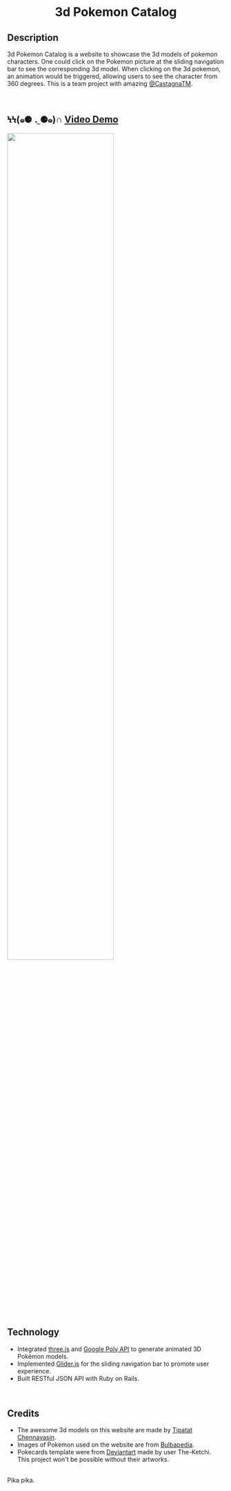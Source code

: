 <h1 align="middle"> 3d Pokemon Catalog </h1>

## Description
3d Pokemon Catalog is a website to showcase the 3d models of pokemon characters. One could click on the Pokemon picture at the sliding navigation bar to see the corresponding 3d model. When clicking on the 3d pokemon, an animation would be triggered, allowing users to see the character from 360 degrees. This is a team project with amazing [@CastagnaTM](https://github.com/CastagnaTM).

<br/>

## ϞϞ(๑⚈ ․̫ ⚈๑)∩  [Video Demo](https://youtu.be/t1TDytIS-20)

<img src="pokemon_app/app/assets/images/demo.gif" align="middle"  width="70%" >

<br/>

## Technology
* Integrated [three.js](https://threejs.org/) and [Google Poly API](https://developers.google.com/poly) to generate animated 3D Pokémon models.
* Implemented [Glider.js](https://nickpiscitelli.github.io/Glider.js/) for the sliding navigation bar to promote user experience.
* Built RESTful JSON API with Ruby on Rails.

<br/>

## Credits
* The awesome 3d models on this website are made by [Tipatat Chennavasin](https://poly.google.com/user/8ri62AdjHrC).
* Images of Pokemon used on the website are from [Bulbapedia](https://bulbapedia.bulbagarden.net/wiki/Main_Page).
* Pokecards template were from [Deviantart](https://www.deviantart.com/the-ketchi/gallery/45279583/resources) made by user The-Ketchi.<br/>
This project won't be possible without their artworks.

<br/>
Pika pika.
